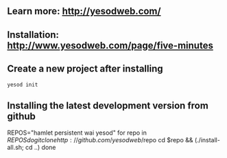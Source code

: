 ## Learn more: http://yesodweb.com/

## Installation: http://www.yesodweb.com/page/five-minutes

## Create a new project after installing

    yesod init

## Installing the latest development version from github

REPOS="hamlet persistent wai yesod"
for repo in $REPOS
do
  git clone http://github.com/yesodweb/$repo
  cd $repo && (./install-all.sh; cd ..)
done
